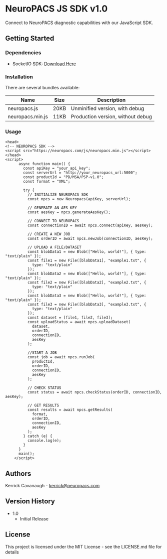 # NeuroPACS JS SDK v1.0

Connect to NeuroPACS diagnostic capabilities with our JavaScript SDK.

## Getting Started

### Dependencies

- SocketIO SDK: [Download Here](https://cdnjs.cloudflare.com/ajax/libs/socket.io/4.7.2/socket.io.min.js)

### Installation

There are several bundles available:

| Name             | Size | Description                       |
| ---------------- | ---- | --------------------------------- |
| neuropacs.js     | 20KB | Unminified version, with debug    |
| neuropacs.min.js | 11KB | Production version, without debug |

### Usage

<!-- #### Option 1: Download SDK

- Download prefered bundle for NeuroPACS
- Download minified bundle for SocketIO (socket.io.min.js)
- Include in project
  - Your project strucutre should look something like this:

```
project-root/
|-- src/
| |-- script.py
|-- lib/
| |-- neuropacs.min.js
| |-- socket.io.min.js
```

- Reference SDK

```
<script >
    async function main() {
        const npcs = new Neuropacs(apiKey, serverUrl, socketIOPath);
    }
</script>
``` -->

<!-- #### Inlcude in HTML -->

```
<head>
<!-- NEUROPACS SDK -->
<script src="https://neuropacs.com/js/neuropacs.min.js"></script>
</head>
<script>
      async function main() {
        const apiKey = "your_api_key";
        const serverUrl = "http://your_neuropacs_url:5000";
        const productId = "PD/MSA/PSP-v1.0";
        const format = "XML";

        try {
          // INITIALIZE NEUROPACS SDK
          const npcs = new Neuropacs(apiKey, serverUrl);

          // GENERATE AN AES KEY
          const aesKey = npcs.generateAesKey();

          // CONNECT TO NEUROPACS
          const connectionID = await npcs.connect(apiKey, aesKey);

          // CREATE A NEW JOB
          const orderID = await npcs.newJob(connectionID, aesKey);

          // UPLOAD A FILE/DATASET
          const blobData1 = new Blob(["Hello, world!"], { type: "text/plain" });
          const file1 = new File([blobData1], "example1.txt", {
            type: "text/plain"
          });
          const blobData2 = new Blob(["Hello, world!"], { type: "text/plain" });
          const file2 = new File([blobData2], "example2.txt", {
            type: "text/plain"
          });
          const blobData3 = new Blob(["Hello, world!"], { type: "text/plain" });
          const file3 = new File([blobData3], "example3.txt", {
            type: "text/plain"
          });
          const dataset = [file1, file2, file3];
          const uploadStatus = await npcs.uploadDataset(
            dataset,
            orderID,
            connectionID,
            aesKey
          );

          //START A JOB
          const job = await npcs.runJob(
            productId,
            orderID,
            connectionID,
            aesKey
          );

          // CHECK STATUS
          const status = await npcs.checkStatus(orderID, connectionID, aesKey);

          // GET RESULTS
          const results = await npcs.getResults(
            format,
            orderID,
            connectionID,
            aesKey
          );
        } catch (e) {
          console.log(e);
        }
      }
      main();
    </script>

```

## Authors

Kerrick Cavanaugh - kerrick@neuropacs.com

## Version History

- 1.0
  - Initial Release

## License

This project is licensed under the MIT License - see the LICENSE.md file for details
